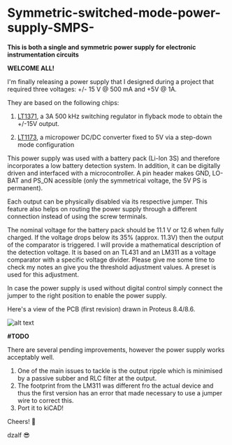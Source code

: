 # Symmetric-switched-mode-power-supply-SMPS-
**This is both a single and symmetric power supply for electronic instrumentation circuits**


**WELCOME ALL!**


I'm finally releasing a power supply that I designed during a project that required three voltages: +/- 15 V @ 500 mA and +5V @ 1A.

They are based on the following chips:

1. [LT1371](https://www.analog.com/media/en/technical-documentation/data-sheets/1371fa.pdf), a 3A 500 kHz switching regulator in flyback mode to obtain the +/-15V output.

2. [LT1173](https://www.analog.com/media/en/technical-documentation/data-sheets/lt1173.pdf), a micropower DC/DC converter fixed to 5V via a step-down mode configuration

This power supply was used with a battery pack (Li-Ion 3S) and therefore incorporates a low battery detection system. In addition, it can be digitally driven and interfaced with a microcontroller. A pin header makes GND, LO-BAT and PS_ON acessible (only the symmetrical voltage, the 5V PS is permanent). 

Each output can be physically disabled via its respective jumper. This feature also helps on routing the power supply through a different connection instead of using the screw terminals.

The nominal voltage for the battery pack should be 11.1 V or 12.6 when fully charged. If the voltage drops below its 35% (approx. 11.3V) then the output of the comparator is triggered. I will provide a mathematical description of the detection voltage. It is based on an TL431 and an LM311 as a voltage comparator with a specific voltage divider. Please give me some time to check my notes an give you the threshold adjustment values. A preset is used for this adjustment.

In case the power supply is used without digital control simply connect the jumper to the right position to enable the power supply.

Here's a view of the PCB (first revision) drawn in Proteus 8.4/8.6.

![alt text](https://github.com/dzalf/Symmetric-switched-mode-power-supply-SMPS-/blob/master/Proteus%20Design/2017-03-10%2016_36_07-Power%20source%20for%20CS%20-%20Proteus%208%20Professional%20-%20PCB%20Layout.png)

**#TODO**

There are several pending improvements, however the power supply works acceptably well. 

1. One of the main issues to tackle is the output ripple which is minimised by a passive subber and RLC filter at the output.
2. The footprint from the LM311 was different fro the actual device and thus the first version has an error that made necessary to use a jumper wire to correct this.
3. Port it to kiCAD!


Cheers! :beer:

dzalf :sunglasses: 
